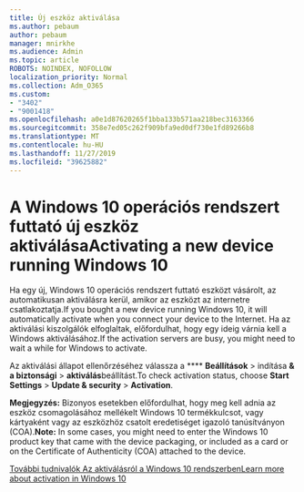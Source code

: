 ```yaml
---
title: Új eszköz aktiválása
ms.author: pebaum
author: pebaum
manager: mnirkhe
ms.audience: Admin
ms.topic: article
ROBOTS: NOINDEX, NOFOLLOW
localization_priority: Normal
ms.collection: Adm_O365
ms.custom:
- "3402"
- "9001418"
ms.openlocfilehash: a0e1d87620265f1bba133b571aa218bec3163366
ms.sourcegitcommit: 358e7ed05c262f909bfa9ed0df730e1fd89266b8
ms.translationtype: MT
ms.contentlocale: hu-HU
ms.lasthandoff: 11/27/2019
ms.locfileid: "39625882"
---
```

# <a name="activating-a-new-device-running-windows-10"></a><span data-ttu-id="89854-102">A Windows 10 operációs rendszert futtató új eszköz aktiválása</span><span class="sxs-lookup"><span data-stu-id="89854-102">Activating a new device running Windows 10</span></span>

<span data-ttu-id="89854-103">Ha egy új, Windows 10 operációs rendszert futtató eszközt vásárolt, az automatikusan aktiválásra kerül, amikor az eszközt az internetre csatlakoztatja.</span><span class="sxs-lookup"><span data-stu-id="89854-103">If you bought a new device running Windows 10, it will automatically activate when you connect your device to the Internet.</span></span> <span data-ttu-id="89854-104">Ha az aktiválási kiszolgálók elfoglaltak, előfordulhat, hogy egy ideig várnia kell a Windows aktiválásához.</span><span class="sxs-lookup"><span data-stu-id="89854-104">If the activation servers are busy, you might need to wait a while for Windows to activate.</span></span>

<span data-ttu-id="89854-105">Az aktiválási állapot ellenőrzéséhez válassza a \*\*\*\* **Beállítások** > indítása **& a biztonsági** > **aktiválás**beállítást.</span><span class="sxs-lookup"><span data-stu-id="89854-105">To check activation status, choose **Start** **Settings** > **Update & security** > **Activation**.</span></span>

<span data-ttu-id="89854-106">**Megjegyzés:** Bizonyos esetekben előfordulhat, hogy meg kell adnia az eszköz csomagolásához mellékelt Windows 10 termékkulcsot, vagy kártyaként vagy az eszközhöz csatolt eredetiséget igazoló tanúsítványon (COA).</span><span class="sxs-lookup"><span data-stu-id="89854-106">**Note:** In some cases, you might need to enter the Windows 10 product key that came with the device packaging, or included as a card or on the Certificate of Authenticity (COA) attached to the device.</span></span>

[<span data-ttu-id="89854-107">További tudnivalók Az aktiválásról a Windows 10 rendszerben</span><span class="sxs-lookup"><span data-stu-id="89854-107">Learn more about activation in Windows 10</span></span>](https://support.microsoft.com/help/12440)